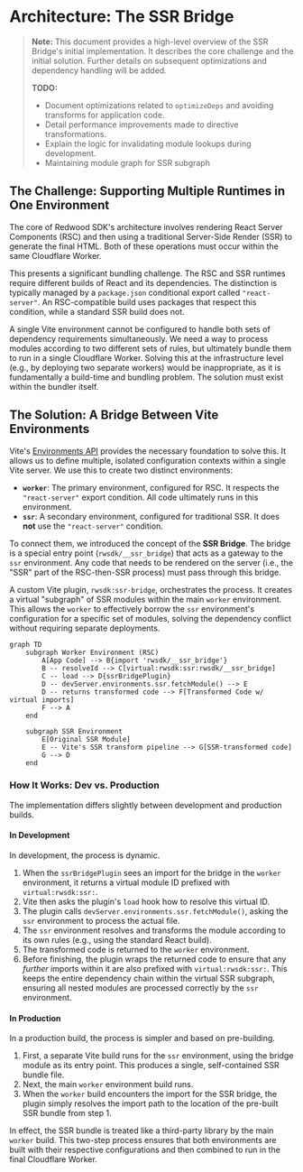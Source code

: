 # Architecture: The SSR Bridge

> **Note:** This document provides a high-level overview of the SSR Bridge's initial implementation. It describes the core challenge and the initial solution. Further details on subsequent optimizations and dependency handling will be added.
>
> **TODO:**
> - Document optimizations related to `optimizeDeps` and avoiding transforms for application code.
> - Detail performance improvements made to directive transformations.
> - Explain the logic for invalidating module lookups during development.
> - Maintaining module graph for SSR subgraph

## The Challenge: Supporting Multiple Runtimes in One Environment

The core of Redwood SDK's architecture involves rendering React Server Components (RSC) and then using a traditional Server-Side Render (SSR) to generate the final HTML. Both of these operations must occur within the same Cloudflare Worker.

This presents a significant bundling challenge. The RSC and SSR runtimes require different builds of React and its dependencies. The distinction is typically managed by a `package.json` conditional export called `"react-server"`. An RSC-compatible build uses packages that respect this condition, while a standard SSR build does not.

A single Vite environment cannot be configured to handle both sets of dependency requirements simultaneously. We need a way to process modules according to two different sets of rules, but ultimately bundle them to run in a single Cloudflare Worker. Solving this at the infrastructure level (e.g., by deploying two separate workers) would be inappropriate, as it is fundamentally a build-time and bundling problem. The solution must exist within the bundler itself.

## The Solution: A Bridge Between Vite Environments

Vite's [Environments API](https://vitejs.dev/guide/api-vite-environment.html) provides the necessary foundation to solve this. It allows us to define multiple, isolated configuration contexts within a single Vite server. We use this to create two distinct environments:
-   **`worker`**: The primary environment, configured for RSC. It respects the `"react-server"` export condition. All code ultimately runs in this environment.
-   **`ssr`**: A secondary environment, configured for traditional SSR. It does **not** use the `"react-server"` condition.

To connect them, we introduced the concept of the **SSR Bridge**. The bridge is a special entry point (`rwsdk/__ssr_bridge`) that acts as a gateway to the `ssr` environment. Any code that needs to be rendered on the server (i.e., the "SSR" part of the RSC-then-SSR process) must pass through this bridge.

A custom Vite plugin, `rwsdk:ssr-bridge`, orchestrates the process. It creates a virtual "subgraph" of SSR modules within the main `worker` environment. This allows the `worker` to effectively borrow the `ssr` environment's configuration for a specific set of modules, solving the dependency conflict without requiring separate deployments.

```mermaid
graph TD
    subgraph Worker Environment (RSC)
        A[App Code] --> B{import 'rwsdk/__ssr_bridge'}
        B -- resolveId --> C[virtual:rwsdk:ssr:rwsdk/__ssr_bridge]
        C -- load --> D{ssrBridgePlugin}
        D -- devServer.environments.ssr.fetchModule() --> E
        D -- returns transformed code --> F[Transformed Code w/ virtual imports]
        F --> A
    end

    subgraph SSR Environment
        E[Original SSR Module]
        E -- Vite's SSR transform pipeline --> G[SSR-transformed code]
        G --> D
    end
```

### How It Works: Dev vs. Production

The implementation differs slightly between development and production builds.

#### In Development
In development, the process is dynamic.
1.  When the `ssrBridgePlugin` sees an import for the bridge in the `worker` environment, it returns a virtual module ID prefixed with `virtual:rwsdk:ssr:`.
2.  Vite then asks the plugin's `load` hook how to resolve this virtual ID.
3.  The plugin calls `devServer.environments.ssr.fetchModule()`, asking the `ssr` environment to process the actual file.
4.  The `ssr` environment resolves and transforms the module according to its own rules (e.g., using the standard React build).
5.  The transformed code is returned to the `worker` environment.
6.  Before finishing, the plugin wraps the returned code to ensure that any *further* imports within it are also prefixed with `virtual:rwsdk:ssr:`. This keeps the entire dependency chain within the virtual SSR subgraph, ensuring all nested modules are processed correctly by the `ssr` environment.

#### In Production
In a production build, the process is simpler and based on pre-building.
1.  First, a separate Vite build runs for the `ssr` environment, using the bridge module as its entry point. This produces a single, self-contained SSR bundle file.
2.  Next, the main `worker` environment build runs.
3.  When the `worker` build encounters the import for the SSR bridge, the plugin simply resolves the import path to the location of the pre-built SSR bundle from step 1.

In effect, the SSR bundle is treated like a third-party library by the main `worker` build. This two-step process ensures that both environments are built with their respective configurations and then combined to run in the final Cloudflare Worker. 